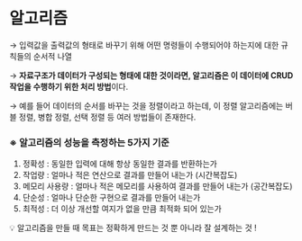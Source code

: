 # 알고리즘
→ 입력값을 출력값의 형태로 바꾸기 위해 어떤 명령들이 수행되어야 하는지에 대한 규칙들의 순서적 나열

→ **자료구조가 데이터가 구성되는 형태에 대한 것이라면, 알고리즘은 이 데이터에 CRUD 작업을 수행하기 위한 처리 방법**이다.

→ 예를 들어 데이터의 순서를 바꾸는 것을 정렬이라고 하는데, 이 정렬 알고리즘에는 버블 정렬, 병합 정렬, 선택 정렬 등 여러 방법들이 존재한다.

### ※ **알고리즘의 성능을 측정하는 5가지 기준**

1. 정확성 : 동일한 입력에 대해 항상 동일한 결과를 반환하는가
2. 작업량 : 얼마나 적은 연산으로 결과를 만들어 내는가 (시간복잡도)
3. 메모리 사용량 : 얼마나 적은 메모리를 사용하여 결과를 만들어 내는가 (공간복잡도)
4. 단순성 : 얼마나 단순한 구현으로 결과를 만들어 내는가
5. 최적성 : 더 이상 개선할 여지가 없을 만큼 최적화 되어 있는가


<aside>
💡 알고리즘을 만들 때 목표는 정확하게 만드는 것 뿐 아니라 잘 설계하는 것 !

</aside>
